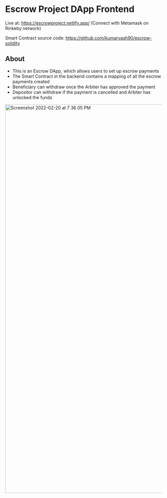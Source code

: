 # Escrow Project DApp Frontend

Live at: https://escrowproject.netlify.app/ (Connect with Metamask on Rinkeby network)

Smart Contract source code: https://github.com/kumaryash90/escrow-solidity

## About
- This is an Escrow DApp, which allows users to set up escrow payments
- The Smart Contract in the backend contains a mapping of all the escrow payments created
- Beneficiary can withdraw once the Arbiter has approved the payment
- Depositor can withdraw if the payment is cancelled and Arbiter has unlocked the funds

<img width="1247" alt="Screenshot 2022-02-20 at 7 36 05 PM" src="https://user-images.githubusercontent.com/72552910/154846726-d99556e0-c161-4497-9307-b90b0d771c5d.png">
